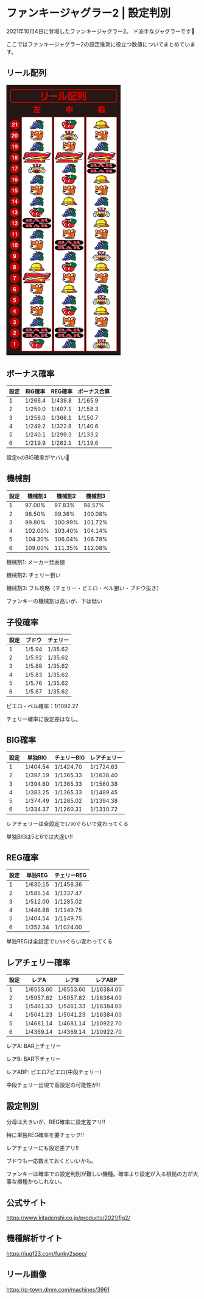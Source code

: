 # ファンキージャグラー2 | 設定判別

2021年10月4日に登場したファンキージャグラー2。 ド派手なジャグラーです🤡

ここではファンキージャグラー2の設定推測に役立つ数値についてまとめています。

## リール配列

<img src="images/reel.jpg" alt="reel" width="300" />

## ボーナス確率

| 設定 | BIG確率 | REG確率 | ボーナス合算 |
| ---- | ------- | ------- | ------------ |
| 1    | 1/266.4 | 1/439.8 | 1/165.9      |
| 2    | 1/259.0 | 1/407.1 | 1/158.3      |
| 3    | 1/256.0 | 1/366.1 | 1/150.7      |
| 4    | 1/249.2 | 1/322.8 | 1/140.6      |
| 5    | 1/240.1 | 1/299.3 | 1/133.2      |
| 6    | 1/219.9 | 1/262.1 | 1/119.6      |

設定`6`のBIG確率がヤバい😬

## 機械割

| 設定 | 機械割1 | 機械割2 | 機械割3 |
| ---- | ------- | ------- | ------- |
| 1    | 97.00%  | 97.83%  | 98.57%  |
| 2    | 98.50%  | 99.36%  | 100.08% |
| 3    | 99.80%  | 100.99% | 101.72% |
| 4    | 102.00% | 103.40% | 104.14% |
| 5    | 104.30% | 106.04% | 106.78% |
| 6    | 109.00% | 111.35% | 112.08% |

機械割1: メーカー発表値

機械割2: チェリー狙い

機械割3: フル攻略（チェリー・ピエロ・ベル狙い・ブドウ抜き）

ファンキーの機械割は高いが、下は低い

## 子役確率

| 設定 | ブドウ | チェリー |
| ---- | ------ | -------- |
| 1    | 1/5.94 | 1/35.62  |
| 2    | 1/5.92 | 1/35.62  |
| 3    | 1/5.88 | 1/35.62  |
| 4    | 1/5.83 | 1/35.62  |
| 5    | 1/5.76 | 1/35.62  |
| 6    | 1/5.67 | 1/35.62  |

ピエロ・ベル確率：1/1092.27

チェリー確率に設定差はなし。

## BIG確率

| 設定 | 単独BIG  | チェリーBIG | レアチェリー |
| ---- | -------- | ----------- | ------------ |
| 1    | 1/404.54 | 1/1424.70   | 1/1724.63    |
| 2    | 1/397.19 | 1/1365.33   | 1/1638.40    |
| 3    | 1/394.80 | 1/1365.33   | 1/1560.38    |
| 4    | 1/383.25 | 1/1365.33   | 1/1489.45    |
| 5    | 1/374.49 | 1/1285.02   | 1/1394.38    |
| 6    | 1/334.37 | 1/1260.31   | 1/1310.72    |

レアチェリーは全設定で`1/90`ぐらいで変わってくる

単独BIGは5と6では大違い‼️

## REG確率

| 設定 | 単独REG  | チェリーREG |
| ---- | -------- | ----------- |
| 1    | 1/630.15 | 1/1456.36   |
| 2    | 1/585.14 | 1/1337.47   |
| 3    | 1/512.00 | 1/1285.02   |
| 4    | 1/448.88 | 1/1149.75   |
| 5    | 1/404.54 | 1/1149.75   |
| 6    | 1/352.34 | 1/1024.00   |

単独REGは全設定で`1/50`ぐらい変わってくる

## レアチェリー確率

| 設定 | レアA     | レアB     | レアABP     |
| ---- | --------- | --------- | ----------- |
| 1    | 1/6553.60 | 1/6553.60 | 1/16384.00  |
| 2    | 1/5957.82 | 1/5957.82 | 1/16384.00  |
| 3    | 1/5461.33 | 1/5461.33 | 1/16384.00  |
| 4    | 1/5041.23 | 1/5041.23 | 1/16384.00  |
| 5    | 1/4681.14 | 1/4681.14 | 1/10922.70  |
| 6    | 1/4369.14 | 1/4369.14 | 1/10922.70  |

レアA: BAR上チェリー

レアB: BAR下チェリー

レアABP: ピエロ7ピエロ(中段チェリー)

中段チェリー出現で高設定の可能性が‼️

## 設定判別

分母は大きいが、REG確率に設定差アリ‼️

特に単独REG確率を要チェック‼️

レアチェリーにも設定差アリ‼️

ブドウも一応数えておくといいかも。

ファンキーは確率での設定判別が難しい機種。確率より設定が入る根拠の方が大事な機種かもしれない。

## 公式サイト

https://www.kitadenshi.co.jp/products/2021/fjg2/

## 機種解析サイト

https://jug123.com/funky2spec/

## リール画像

https://p-town.dmm.com/machines/3961
